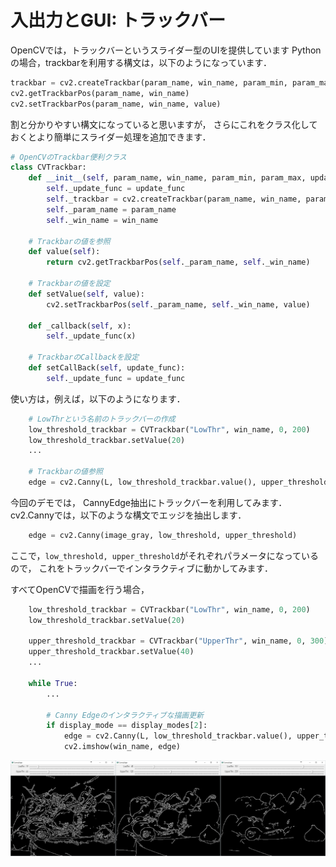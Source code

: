 入出力とGUI: トラックバー
====

OpenCVでは，トラックバーというスライダー型のUIを提供しています
Pythonの場合，trackbarを利用する構文は，以下のようになっています．

``` Python
trackbar = cv2.createTrackbar(param_name, win_name, param_min, param_max, callback)
cv2.getTrackbarPos(param_name, win_name)
cv2.setTrackbarPos(param_name, win_name, value)
```

割と分かりやすい構文になっていると思いますが，
さらにこれをクラス化しておくとより簡単にスライダー処理を追加できます．

``` Python
# OpenCVのTrackbar便利クラス
class CVTrackbar:
    def __init__(self, param_name, win_name, param_min, param_max, update_func=doNothing):
        self._update_func = update_func
        self._trackbar = cv2.createTrackbar(param_name, win_name, param_min, param_max, self._callback)
        self._param_name = param_name
        self._win_name = win_name

    # Trackbarの値を参照
    def value(self):
        return cv2.getTrackbarPos(self._param_name, self._win_name)

    # Trackbarの値を設定
    def setValue(self, value):
        cv2.setTrackbarPos(self._param_name, self._win_name, value)

    def _callback(self, x):
        self._update_func(x)

    # TrackbarのCallbackを設定
    def setCallBack(self, update_func):
        self._update_func = update_func
```

使い方は，例えば，以下のようになります．

``` Python
    # LowThrという名前のトラックバーの作成
    low_threshold_trackbar = CVTrackbar("LowThr", win_name, 0, 200)
    low_threshold_trackbar.setValue(20)
    ...

    # Trackbarの値参照
    edge = cv2.Canny(L, low_threshold_trackbar.value(), upper_threshold_trackbar.value())
```

今回のデモでは，
CannyEdge抽出にトラックバーを利用してみます．
cv2.Cannyでは，以下のような構文でエッジを抽出します．

``` Python
    edge = cv2.Canny(image_gray, low_threshold, upper_threshold)
```

ここで，```low_threshold, upper_threshold```がそれぞれパラメータになっているので，
これをトラックバーでインタラクティブに動かしてみます．

すべてOpenCVで描画を行う場合，

``` Python
    low_threshold_trackbar = CVTrackbar("LowThr", win_name, 0, 200)
    low_threshold_trackbar.setValue(20)

    upper_threshold_trackbar = CVTrackbar("UpperThr", win_name, 0, 300)
    upper_threshold_trackbar.setValue(40)
    ...

    while True:
        ...

        # Canny Edgeのインタラクティブな描画更新
        if display_mode == display_modes[2]:
            edge = cv2.Canny(L, low_threshold_trackbar.value(), upper_threshold_trackbar.value())
            cv2.imshow(win_name, edge)
```

![トラックバーのデモ](images/trackbar_demo.png)


